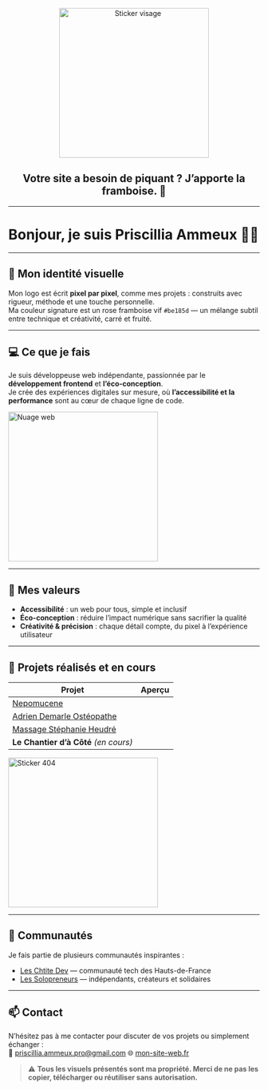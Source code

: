 <p align="center">
  <img src="https://github.com/user-attachments/assets/dd1a347d-50c9-420f-a0f0-2f6fe670a047" alt="Sticker visage" width="300"/>
</p>


<h2 align="center">Votre site a besoin de piquant ? J’apporte la framboise. 🍓</h2>

---

# Bonjour, je suis Priscillia Ammeux 👩‍💻

---

## 🎨 Mon identité visuelle

Mon logo est écrit **pixel par pixel**, comme mes projets : construits avec rigueur, méthode et une touche personnelle.  
Ma couleur signature est un rose framboise vif `#be185d` — un mélange subtil entre technique et créativité, carré et fruité.

---

## 💻 Ce que je fais

Je suis développeuse web indépendante, passionnée par le **développement frontend** et **l’éco-conception**.  
Je crée des expériences digitales sur mesure, où **l’accessibilité et la performance** sont au cœur de chaque ligne de code.  

<img width="300" height="300" alt="Nuage web" src="https://github.com/user-attachments/assets/948206e3-cf77-448d-82a4-69b47d4a2309" />


---

## 🌱 Mes valeurs

- **Accessibilité** : un web pour tous, simple et inclusif  
- **Éco-conception** : réduire l’impact numérique sans sacrifier la qualité  
- **Créativité & précision** : chaque détail compte, du pixel à l’expérience utilisateur  

---

## 🚀 Projets réalisés et en cours

| Projet | Aperçu |
|--------|--------|
| [Nepomucene](https://www.nepomucene.fr/) | 
| [Adrien Demarle Ostéopathe](https://www.adrien-demarle-osteopathe.fr/) |
| [Massage Stéphanie Heudré](https://www.massage-stephanie-heudre.fr/) | 
| **Le Chantier d’à Côté** *(en cours)* 

<img width="300" height="300" alt="Sticker 404" src="https://github.com/user-attachments/assets/3a16bff3-fae0-4152-afd6-62101e0d165b" />

---

## 🤝 Communautés

Je fais partie de plusieurs communautés inspirantes :

- [Les Chtite Dev](https://www.linkedin.com/company/chtitedev/posts/?feedView=all) — communauté tech des Hauts-de-France  
- [Les Solopreneurs](https://www.linkedin.com/groups/13284060/) — indépendants, créateurs et solidaires  

---

## 📫 Contact

N’hésitez pas à me contacter pour discuter de vos projets ou simplement échanger :  
📧 priscillia.ammeux.pro@gmail.com
🌐 [mon-site-web.fr](https://www.priscillia-ammeux-portfolio.fr/)


> ⚠️ **Tous les visuels présentés sont ma propriété. Merci de ne pas les copier, télécharger ou réutiliser sans autorisation.**
